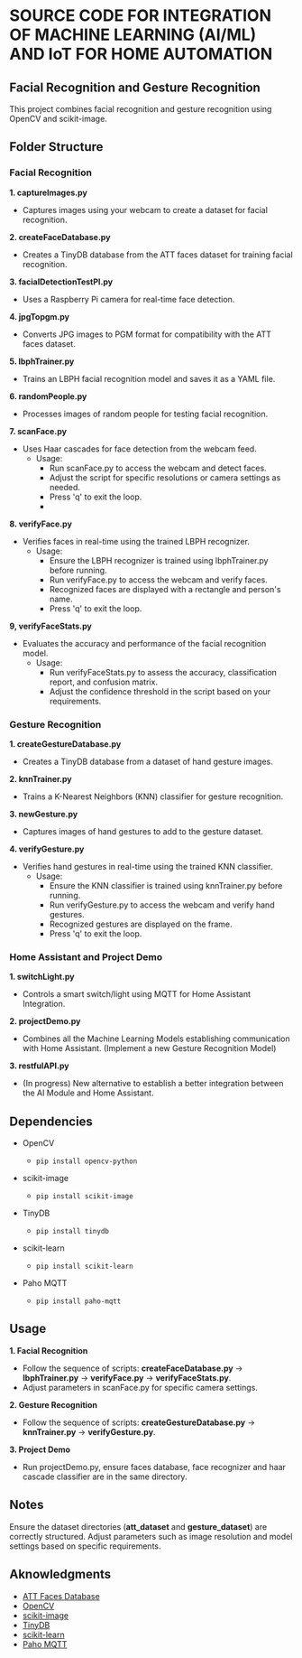 # **SOURCE CODE FOR INTEGRATION OF MACHINE LEARNING (AI/ML) AND IoT FOR HOME AUTOMATION**
## Facial Recognition and Gesture Recognition
This project combines facial recognition and gesture recognition using OpenCV and scikit-image.

## Folder Structure
### Facial Recognition
__1. captureImages.py__

  - Captures images using your webcam to create a dataset for facial recognition.

__2. createFaceDatabase.py__

  - Creates a TinyDB database from the ATT faces dataset for training facial recognition.

__3. facialDetectionTestPI.py__

  - Uses a Raspberry Pi camera for real-time face detection.

__4. jpgTopgm.py__

  - Converts JPG images to PGM format for compatibility with the ATT faces dataset.

__5. lbphTrainer.py__

  - Trains an LBPH facial recognition model and saves it as a YAML file.

__6. randomPeople.py__

  - Processes images of random people for testing facial recognition.

__7. scanFace.py__
   
 - Uses Haar cascades for face detection from the webcam feed.
    - Usage:
        - Run scanFace.py to access the webcam and detect faces.
        - Adjust the script for specific resolutions or camera settings as needed.
        - Press 'q' to exit the loop.
        - 
__8. verifyFace.py__

  - Verifies faces in real-time using the trained LBPH recognizer.
    - Usage:
        - Ensure the LBPH recognizer is trained using lbphTrainer.py before running.
        - Run verifyFace.py to access the webcam and verify faces.
        - Recognized faces are displayed with a rectangle and person's name.
        - Press 'q' to exit the loop.

__9, verifyFaceStats.py__

  - Evaluates the accuracy and performance of the facial recognition model.
    - Usage:
      - Run verifyFaceStats.py to assess the accuracy, classification report, and confusion matrix.
      - Adjust the confidence threshold in the script based on your requirements.

### Gesture Recognition
__1. createGestureDatabase.py__

  - Creates a TinyDB database from a dataset of hand gesture images.

__2. knnTrainer.py__

  - Trains a K-Nearest Neighbors (KNN) classifier for gesture recognition.

__3. newGesture.py__

  - Captures images of hand gestures to add to the gesture dataset.

__4. verifyGesture.py__

  - Verifies hand gestures in real-time using the trained KNN classifier.
    - Usage:
        - Ensure the KNN classifier is trained using knnTrainer.py before running.
        - Run verifyGesture.py to access the webcam and verify hand gestures.
        - Recognized gestures are displayed on the frame.
        - Press 'q' to exit the loop.
          
### Home Assistant and Project Demo
__1. switchLight.py__

  - Controls a smart switch/light using MQTT for Home Assistant Integration.

__2. projectDemo.py__

  - Combines all the Machine Learning Models establishing communication with Home Assistant. (Implement a new Gesture Recognition Model)

__3. restfulAPI.py__

  - (In progress) New alternative to establish a better integration between the AI Module and Home Assistant.

## Dependencies
  - OpenCV
    -     pip install opencv-python
  - scikit-image
    -     pip install scikit-image
  - TinyDB
    -     pip install tinydb
  - scikit-learn
    -     pip install scikit-learn
  - Paho MQTT
    -     pip install paho-mqtt

## Usage
__1. Facial Recognition__

  - Follow the sequence of scripts: __createFaceDatabase.py__ -> __lbphTrainer.py__ -> __verifyFace.py__ -> __verifyFaceStats.py__.
  - Adjust parameters in scanFace.py for specific camera settings.

__2. Gesture Recognition__

  - Follow the sequence of scripts: __createGestureDatabase.py__ -> __knnTrainer.py__ -> __verifyGesture.py__.

__3. Project Demo__

  - Run projectDemo.py, ensure faces database, face recognizer and haar cascade classifier are in the same directory.
  
## Notes
Ensure the dataset directories (__att_dataset__ and __gesture_dataset__) are correctly structured.
Adjust parameters such as image resolution and model settings based on specific requirements.

## Aknowledgments
  - [ATT Faces Database](https://www.kasrl.org/jplab/)
  - [OpenCV](https://opencv.org/)
  - [scikit-image](https://scikit-image.org/)
  - [TinyDB](https://tinydb.readthedocs.io/en/latest/)
  - [scikit-learn](https://scikit-learn.org/stable/)
  - [Paho MQTT](https://pypi.org/project/paho-mqtt/)
